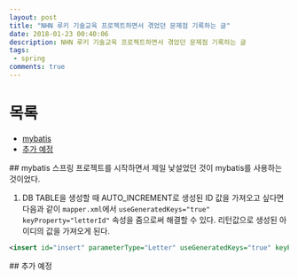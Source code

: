 ```yaml
---
layout: post
title: "NHN 루키 기술교육 프로젝트하면서 겪었던 문제점 기록하는 글"
date: 2018-01-23 00:40:06
description: NHN 루키 기술교육 프로젝트하면서 겪었던 문제점 기록하는 글
tags: 
 - spring
comments: true
---
```



# 목록
- [mybatis](#mybatis)
- [추가 예정](#something)



<div id = "mybatis">
## mybatis
스프링 프로젝트를 시작하면서 제일 낯설었던 것이 mybatis를 사용하는 것이었다. 

1. DB TABLE을 생성할 때 AUTO_INCREMENT로 생성된 ID 값을 가져오고 싶다면<br>
다음과 같이 `mapper.xml`에서 `useGeneratedKeys="true" keyProperty="letterId"` 속성을 줌으로써 해결할 수 있다.
리턴값으로 생성된 아이디의 값을 가져오게 된다.

```xml
<insert id="insert" parameterType="Letter" useGeneratedKeys="true" keyProperty="letterId">
```

</div>


<div id = "something">
## 추가 예정 
</div>